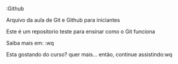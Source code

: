 :Github

Arquivo da aula de Git e Github para iniciantes

Este é um repositorio teste para ensinar como o Git funciona

Saiba mais em: :wq


Esta gostando do curso? quer mais... então, continue assistindo:wq
